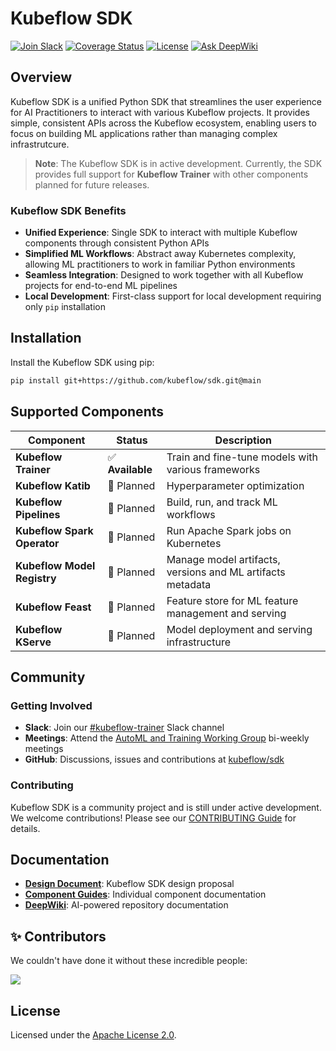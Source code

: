 # Kubeflow SDK

<!-- TODO(kramaranya): update when release [![PyPI version](https://img.shields.io/pypi/v/kubeflow?color=%2334D058&label=pypi%20package)](https://pypi.org/project/kubeflow/) -->
[![Join Slack](https://img.shields.io/badge/Join_Slack-blue?logo=slack)](https://www.kubeflow.org/docs/about/community/#kubeflow-slack-channels)
[![Coverage Status](https://coveralls.io/repos/github/kubeflow/sdk/badge.svg?branch=main)](https://coveralls.io/github/kubeflow/sdk?branch=main)
[![License](https://img.shields.io/badge/License-Apache%202.0-blue)](https://github.com/kubeflow/sdk/blob/main/LICENSE)
[![Ask DeepWiki](https://deepwiki.com/badge.svg)](https://deepwiki.com/kubeflow/sdk)
<!-- TODO(kramaranya): update when release [![Python Supported Versions](https://img.shields.io/pypi/pyversions/kubeflow.svg?color=%2334D058)](https://pypi.org/project/kubeflow/) -->

## Overview

Kubeflow SDK is a unified Python SDK that streamlines the user experience for AI Practitioners to interact with various
Kubeflow projects. It provides simple, consistent APIs across the Kubeflow ecosystem, enabling users to focus on building
ML applications rather than managing complex infrastrutcure.

> **Note**: The Kubeflow SDK is in active development. Currently, the SDK provides full support for **Kubeflow
Trainer** with other components planned for future releases.

### Kubeflow SDK Benefits

- **Unified Experience**: Single SDK to interact with multiple Kubeflow components through consistent Python APIs
- **Simplified ML Workflows**: Abstract away Kubernetes complexity, allowing ML practitioners to work in familiar Python environments
- **Seamless Integration**: Designed to work together with all Kubeflow projects for end-to-end ML pipelines
- **Local Development**: First-class support for local development requiring only `pip` installation

## Installation

Install the Kubeflow SDK using pip:

```bash
pip install git+https://github.com/kubeflow/sdk.git@main
```

## Supported Components

| Component                   | Status | Description                                                    |
|-----------------------------|--------|----------------------------------------------------------------|
| **Kubeflow Trainer**        | ✅ **Available** | Train and fine-tune models with various frameworks   |
| **Kubeflow Katib**          | 🚧 Planned | Hyperparameter optimization                                |
| **Kubeflow Pipelines**      | 🚧 Planned | Build, run, and track ML workflows                         |
| **Kubeflow Spark Operator** | 🚧 Planned | Run Apache Spark jobs on Kubernetes                        |
| **Kubeflow Model Registry** | 🚧 Planned | Manage model artifacts, versions and ML artifacts metadata |
| **Kubeflow Feast**          | 🚧 Planned | Feature store for ML feature management and serving        |
| **Kubeflow KServe**         | 🚧 Planned | Model deployment and serving infrastructure                |

## Community

### Getting Involved

- **Slack**: Join our [#kubeflow-trainer](https://www.kubeflow.org/docs/about/community/#kubeflow-slack-channels) Slack channel
  <!-- TODO(kramaranya): update to #ml-experience once we kick off -->
- **Meetings**: Attend the [AutoML and Training Working Group](https://bit.ly/2PWVCkV) bi-weekly meetings
  <!-- TODO(kramaranya): update with kubeflow sdk meetings once we kick off -->
- **GitHub**: Discussions, issues and contributions at [kubeflow/sdk](https://github.com/kubeflow/sdk)

### Contributing

Kubeflow SDK is a community project and is still under active development. We welcome contributions! Please see our
[CONTRIBUTING Guide](CONTRIBUTING.md) for details.

## Documentation

<!-- TODO(kramaranya): add kubeflow sdk docs -->
- **[Design Document](https://docs.google.com/document/d/1rX7ELAHRb_lvh0Y7BK1HBYAbA0zi9enB0F_358ZC58w/edit)**: Kubeflow SDK design proposal
- **[Component Guides](https://www.kubeflow.org/docs/components/)**: Individual component documentation
- **[DeepWiki](https://deepwiki.com/kubeflow/sdk)**: AI-powered repository documentation

## ✨ Contributors

We couldn't have done it without these incredible people:

<a href="https://github.com/kubeflow/sdk/graphs/contributors">
  <img src="https://contrib.rocks/image?repo=kubeflow/sdk" />
</a>

## License

Licensed under the [Apache License 2.0](LICENSE).

